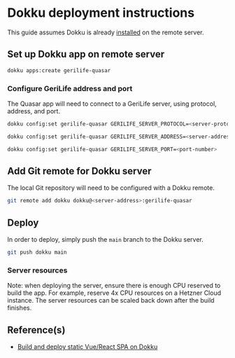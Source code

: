 # Dokku deployment instructions

This guide assumes Dokku is already [installed](https://dokku.com/docs/getting-started/installation/) on the remote server.

## Set up Dokku app on remote server

```sh
dokku apps:create gerilife-quasar
```

### Configure GeriLife address and port

The Quasar app will need to connect to a GeriLife server, using protocol, address, and port.

```sh
dokku config:set gerilife-quasar GERILIFE_SERVER_PROTOCOL=<server-protocol>
```

```sh
dokku config:set gerilife-quasar GERILIFE_SERVER_ADDRESS=<server-address>
```

```sh
dokku config:set gerilife-quasar GERILIFE_SERVER_PORT=<port-number>
```

## Add Git remote for Dokku server

The local Git repository will need to be configured with a Dokku remote.

```sh
git remote add dokku dokku@<server-address>:gerilife-quasar
```

## Deploy

In order to deploy, simply push the `main` branch to the Dokku server.

```sh
git push dokku main
```

### Server resources

Note: when deploying the server, ensure there is enough CPU reserved to build the app. For example, reserve 4x CPU resources on a Hetzner Cloud instance. The server resources can be scaled back down after the build finishes.

## Reference(s)

- [Build and deploy static Vue/React SPA on Dokku](https://dev.to/jaschabur/build-and-deploy-static-vue-react-spa-on-dokku-6jj)
